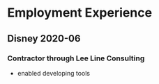
# Employment Experience
## Disney 2020-06
### Contractor through Lee Line Consulting
* enabled  developing tools 


<!--stackedit_data:
eyJoaXN0b3J5IjpbLTEzNDc4ODgyMjQsMTg4ODAwMzUzMywxMz
AyMzYzODgzXX0=
-->